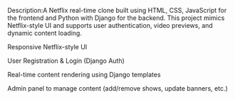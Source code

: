 Description:A Netflix real-time clone built using HTML, CSS, JavaScript for the frontend and Python with Django for the backend. This project mimics Netflix-style UI and supports user authentication, video previews, and dynamic content loading.

Responsive Netflix-style UI

User Registration & Login (Django Auth)

Real-time content rendering using Django templates

Admin panel to manage content (add/remove shows, update banners, etc.)
